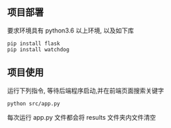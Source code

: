 ## 项目部署

要求环境具有 python3.6 以上环境, 以及如下库

```
pip install flask
pip install watchdog
```

## 项目使用
运行下列指令, 等待后端程序启动,并在前端页面搜索关键字
```
python src/app.py
```
每次运行 app.py 文件都会将 results 文件夹内文件清空
